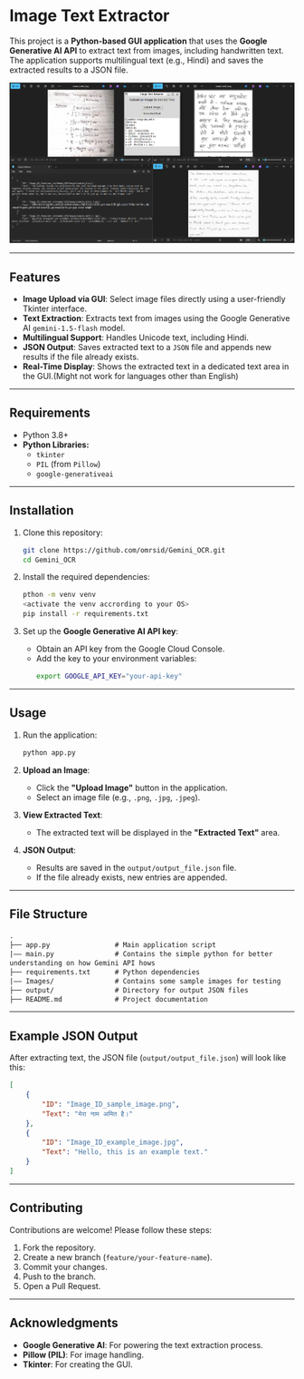 # Image Text Extractor

This project is a **Python-based GUI application** that uses the **Google Generative AI API** to extract text from images, including handwritten text. The application supports multilingual text (e.g., Hindi) and saves the extracted results to a JSON file.

![alt text](https://github.com/omrsid/Gemini_OCR/blob/master/Images/output_image.png?raw=true)

---

## Features

- **Image Upload via GUI**: Select image files directly using a user-friendly Tkinter interface.
- **Text Extraction**: Extracts text from images using the Google Generative AI `gemini-1.5-flash` model.
- **Multilingual Support**: Handles Unicode text, including Hindi.
- **JSON Output**: Saves extracted text to a `JSON` file and appends new results if the file already exists.
- **Real-Time Display**: Shows the extracted text in a dedicated text area in the GUI.(Might not work for languages other than English)

---

## Requirements

- Python 3.8+
- **Python Libraries:**
  - `tkinter`
  - `PIL` (from `Pillow`)
  - `google-generativeai`

---

## Installation

1. Clone this repository:
   ```bash
   git clone https://github.com/omrsid/Gemini_OCR.git
   cd Gemini_OCR
   ```

2. Install the required dependencies:
   ```bash
   pthon -m venv venv
   <activate the venv accrording to your OS>
   pip install -r requirements.txt
   ```

3. Set up the **Google Generative AI API key**:
   - Obtain an API key from the Google Cloud Console.
   - Add the key to your environment variables:
     ```bash
     export GOOGLE_API_KEY="your-api-key"
     ```

---

## Usage

1. Run the application:
   ```bash
   python app.py
   ```

2. **Upload an Image**:
   - Click the **"Upload Image"** button in the application.
   - Select an image file (e.g., `.png`, `.jpg`, `.jpeg`).

3. **View Extracted Text**:
   - The extracted text will be displayed in the **"Extracted Text"** area.

4. **JSON Output**:
   - Results are saved in the `output/output_file.json` file.
   - If the file already exists, new entries are appended.

---

## File Structure

```plaintext
.
├── app.py                # Main application script
|—— main.py               # Contains the simple python for better understanding on how Gemini API hows
├── requirements.txt      # Python dependencies
|—— Images/               # Contains some sample images for testing 
├── output/               # Directory for output JSON files
├── README.md             # Project documentation
```

---

## Example JSON Output

After extracting text, the JSON file (`output/output_file.json`) will look like this:

```json
[
    {
        "ID": "Image_ID_sample_image.png",
        "Text": "मेरा नाम अमित है।"
    },
    {
        "ID": "Image_ID_example_image.jpg",
        "Text": "Hello, this is an example text."
    }
]
```

---

## Contributing

Contributions are welcome! Please follow these steps:

1. Fork the repository.
2. Create a new branch (`feature/your-feature-name`).
3. Commit your changes.
4. Push to the branch.
5. Open a Pull Request.

---

## Acknowledgments

- **Google Generative AI**: For powering the text extraction process.
- **Pillow (PIL)**: For image handling.
- **Tkinter**: For creating the GUI.
